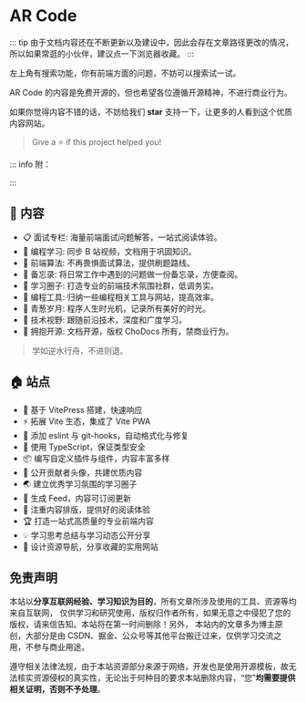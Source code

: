 # AR Code

::: tip
由于文档内容还在不断更新以及建设中，因此会存在文章路径更改的情况，所以如果常逛的小伙伴，建议点一下浏览器收藏。
:::

左上角有搜索功能，你有前端方面的问题，不妨可以搜索试一试。

AR Code 的内容是免费开源的，但也希望各位遵循开源精神，不进行商业行为。

如果你觉得内容不错的话，不妨给我们 **star** 支持一下，让更多的人看到这个优质内容网站。

> Give a ⭐️ if this project helped you!

::: info 附：

:::

## 📓 内容

- 📋 面试专栏: 海量前端面试问题解答，一站式阅读体验。
- 💬 编程学习: 同步 B 站视频，文档用于巩固知识。
- 📓 前端算法: 不再畏惧面试算法，提供刷题路线。
- 🚚 备忘录: 将日常工作中遇到的问题做一份备忘录，方便查阅。
- 💭 学习圈子: 打造专业的前端技术氛围社群，低调务实。
- 🔧 编程工具: 归纳一些编程相关工具与网站，提高效率。
- 🌱 青葱岁月: 程序人生时光机，记录所有美好的时光。
- 🎉 技术视野: 跟随前沿技术，深度和广度学习。
- 🚩 拥抱开源: 文档开源，版权 ChoDocs 所有，禁商业行为。

> 学如逆水行舟，不进则退。

## 🏠 站点

- 🚀 基于 VitePress 搭建，快速响应
- ⚡ 拓展 Vite 生态，集成了 Vite PWA
- 📏 添加 eslint 与 git-hooks，自动格式化与修复
- 🦾 使用 TypeScript，保证类型安全
- 📦 编写自定义插件与组件，内容丰富多样
- 🌈 公开贡献者头像，共建优质内容
- 🌏 建立优秀学习氛围的学习圈子
- 📡 生成 Feed，内容可订阅更新
- 📘 注重内容排版，提供好的阅读体验
- 🏆 打造一站式高质量的专业前端内容
- 💡 学习思考总结与学习动态公开分享
- 🍭 设计资源导航，分享收藏的实用网站

## 免责声明

本站以**分享互联网经验、学习知识为目的**，所有文章所涉及使用的工具、资源等均来自互联网， 仅供学习和研究使用，版权归作者所有，如果无意之中侵犯了您的版权，请来信告知。本站将在第一时间删除！另外， 本站内的文章多为博主原创，大部分是由 CSDN、掘金、公众号等其他平台搬迁过来，仅供学习交流之用，不参与商业用途。

遵守相关法律法规，由于本站资源部分来源于网络，开发也是使用开源模板，故无法核实资源侵权的真实性，无论出于何种目的要求本站删除内容，“您”**均需要提供相关证明，否则不予处理**。
